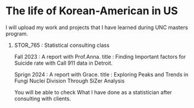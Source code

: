 # The life of Korean-American in US

I will upload my work and projects that I have learned during UNC masters program.

1. STOR_765 : Statistical consulting class

   Fall 2023   : A report with Prof.Anna.
        title  : Finding Important factors for Suicide rate with Call 911 data in Detroit.

   Sprign 2024 : A report with Grace.
        title  : Exploring Peaks and Trends in Fungi Nuclei Division Through SiZer Analysis

   You will be able to check What I have done as a statistician after consulting with clients.
